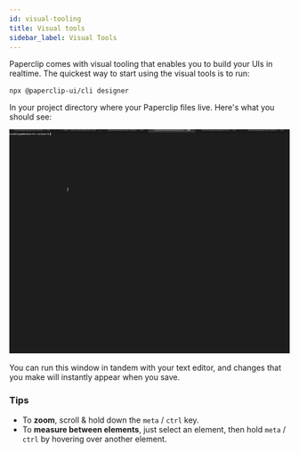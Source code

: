 ```yaml
---
id: visual-tooling
title: Visual tools
sidebar_label: Visual Tools
---
```


Paperclip comes with visual tooling that enables you to build your UIs in realtime. The quickest way to start using the visual tools is to run:

```
npx @paperclip-ui/cli designer
```

In your project directory where your Paperclip files live. Here's what you should see:

![demo](assets/paperclip-dev.gif)

You can run this window in tandem with your text editor, and changes that you make will instantly appear when you save.

### Tips

- To **zoom**, scroll & hold down the `meta` / `ctrl` key.
- To **measure between elements**, just select an element, then hold `meta` / `ctrl` by hovering over another element.

